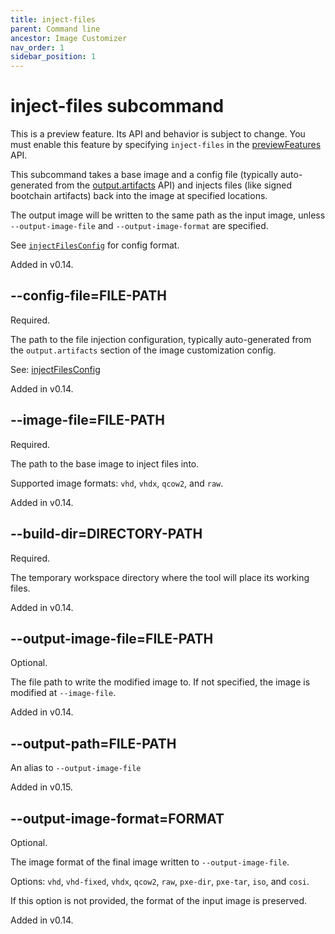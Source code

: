 ```yaml
---
title: inject-files
parent: Command line
ancestor: Image Customizer
nav_order: 1
sidebar_position: 1
---
```


# inject-files subcommand

This is a preview feature.
Its API and behavior is subject to change.
You must enable this feature by specifying `inject-files` in the
[previewFeatures](../configuration/injectFilesConfig.md#previewfeatures-string) API.

This subcommand takes a base image and a config file (typically auto-generated
from the [output.artifacts](../configuration/outputArtifacts.md) API) and injects
files (like signed bootchain artifacts) back into the image at specified locations.

The output image will be written to the same path as the input image, unless
`--output-image-file` and `--output-image-format` are specified.

See [`injectFilesConfig`](../configuration/injectFilesConfig.md) for config format.

Added in v0.14.

## --config-file=FILE-PATH

Required.

The path to the file injection configuration, typically auto-generated from
the `output.artifacts` section of the image customization config.

See: [injectFilesConfig](../configuration/injectFilesConfig.md)

Added in v0.14.

## --image-file=FILE-PATH

Required.

The path to the base image to inject files into.

Supported image formats: `vhd`, `vhdx`, `qcow2`, and `raw`.

Added in v0.14.

## --build-dir=DIRECTORY-PATH

Required.

The temporary workspace directory where the tool will place its working files.

Added in v0.14.

## --output-image-file=FILE-PATH

Optional.

The file path to write the modified image to. If not specified, the image
is modified at `--image-file`.

Added in v0.14.

## --output-path=FILE-PATH

An alias to `--output-image-file`

Added in v0.15.

## --output-image-format=FORMAT

Optional.

The image format of the final image written to `--output-image-file`.

Options: `vhd`, `vhd-fixed`, `vhdx`, `qcow2`, `raw`, `pxe-dir`, `pxe-tar`, `iso`, and `cosi`.

If this option is not provided, the format of the input image is preserved.

Added in v0.14.
